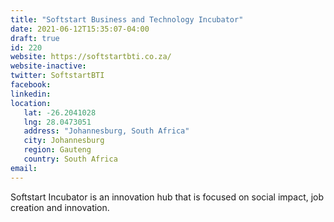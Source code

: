 ```yaml
---
title: "Softstart Business and Technology Incubator"
date: 2021-06-12T15:35:07-04:00
draft: true
id: 220
website: https://softstartbti.co.za/
website-inactive: 
twitter: SoftstartBTI
facebook: 
linkedin: 
location: 
   lat: -26.2041028
   lng: 28.0473051
   address: "Johannesburg, South Africa"
   city: Johannesburg
   region: Gauteng
   country: South Africa
email: 
---
```

Softstart Incubator is an innovation hub that is focused on social impact, job creation and innovation. 
